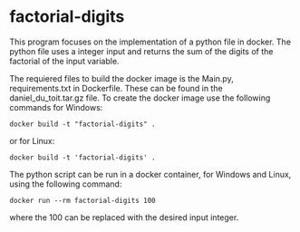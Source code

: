 # factorial-digits
This program focuses on the implementation of a python file in docker. The python file uses a integer input and returns the sum of the digits of the factorial of the input variable.

The requiered files to build the docker image is the Main.py, requirements.txt in Dockerfile. These can be found in the daniel_du_toit.tar.gz file. To create the docker image use the following commands for Windows:
```
docker build -t "factorial-digits" .
```
or for Linux:
```
docker build -t 'factorial-digits' .
```

The python script can be run in a docker container, for Windows and Linux, using the following command:
```
docker run --rm factorial-digits 100
```
where the 100 can be replaced with the desired input integer.
